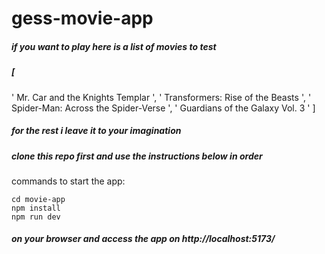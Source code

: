 # gess-movie-app

##### if you want to play here is a list of movies to test 
##### [
' Mr. Car and the Knights Templar ',
' Transformers: Rise of the Beasts ', 
' Spider-Man: Across the Spider-Verse ',
' Guardians of the Galaxy Vol. 3 '
]
##### for the rest i leave it to your imagination

##### clone this repo first and use the instructions below in order
commands to start the app:
```
cd movie-app
npm install
npm run dev
```
##### on your browser and access the app on http://localhost:5173/
